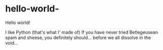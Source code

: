 # hello-world-

Hello world!

I like Python (that's what I' made of)
If you have never tried Betlegeusean spam and sheese, you definitely should... before we all dissolve in the void...
